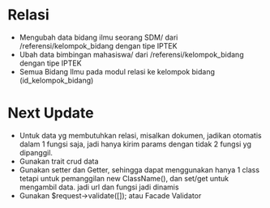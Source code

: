 # Relasi
- Mengubah data bidang ilmu seorang SDM/ dari /referensi/kelompok_bidang dengan tipe IPTEK
- Ubah data bimbingan mahasiswa/ dari /referensi/kelompok_bidang  dengan tipe IPTEK
- Semua Bidang Ilmu pada modul relasi ke kelompok bidang (id_kelompok_bidang)

# Next Update
- Untuk data yg membutuhkan relasi, misalkan dokumen, jadikan otomatis dalam 1 fungsi saja, jadi hanya kirim params dengan tidak 2 fungsi yg dipanggil.
- Gunakan trait crud data
- Gunakan setter dan Getter, sehingga dapat menggunakan hanya 1 class tetapi untuk pemanggilan new ClassName(), dan set/get untuk mengambil data. jadi url dan fungsi jadi dinamis
- Gunakan $request->validate([]); atau Facade Validator